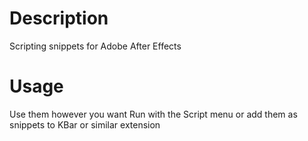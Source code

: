 # Description
Scripting snippets for Adobe After Effects

# Usage
Use them however you want
Run with the Script menu or add them as snippets to KBar or similar extension
